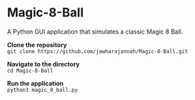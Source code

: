 # Magic-8-Ball
A Python GUI application that simulates a classic Magic 8 Ball.<br/>

**Clone the repository**  
```git clone https://github.com/jawharajannah/Magic-8-Ball.git```

**Navigate to the directory**  
```cd Magic-8-Ball```

**Run the application**   
```python3 magic_8_ball.py```
